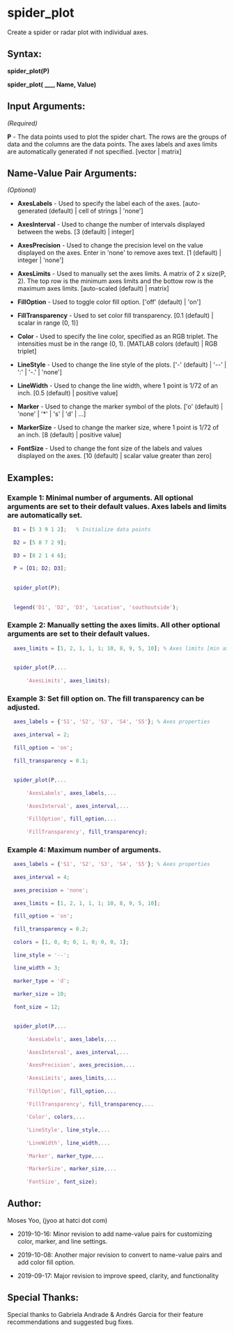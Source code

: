 # spider_plot
Create a spider or radar plot with individual axes.

## Syntax:
  **spider_plot(P)**
  

  **spider_plot( ___, Name, Value)**

## Input Arguments:
  *(Required)*
  
  **P**                - The data points used to plot the spider chart. The
                     rows are the groups of data and the columns are the
                     data points. The axes labels and axes limits are
                     automatically generated if not specified.
                     [vector | matrix]

## Name-Value Pair Arguments:
  *(Optional)*
  
  - **AxesLabels**       - Used to specify the label each of the axes.
                     [auto-generated (default) | cell of strings | 'none']

  - **AxesInterval**     - Used to change the number of intervals displayed
                     between the webs.
                     [3 (default) | integer]

  - **AxesPrecision**    - Used to change the precision level on the value
                     displayed on the axes. Enter in 'none' to remove
                     axes text.
                     [1 (default) | integer | 'none']

  - **AxesLimits**       - Used to manually set the axes limits. A matrix of
                     2 x size(P, 2). The top row is the minimum axes
                     limits and the bottow row is the maximum axes limits.
                     [auto-scaled (default) | matrix]

  - **FillOption**       - Used to toggle color fill option.
                     ['off' (default) | 'on']

  - **FillTransparency** - Used to set color fill transparency.
                     [0.1 (default) | scalar in range (0, 1)]
                     
  - **Color**            - Used to specify the line color, specified as an RGB
                     triplet. The intensities must be in the range (0, 1).
                     [MATLAB colors (default) | RGB triplet]

  - **LineStyle**        - Used to change the line style of the plots.
                     ['-' (default) | '--' | ':' | '-.' | 'none']

  - **LineWidth**        - Used to change the line width, where 1 point is 
                     1/72 of an inch.
                     [0.5 (default) | positive value]

  - **Marker**           - Used to change the marker symbol of the plots.
                     ['o' (default) | 'none' | '*' | 's' | 'd' | ...]

  - **MarkerSize**       - Used to change the marker size, where 1 point is
                     1/72 of an inch.
                     [8 (default) | positive value]
                     
  - **FontSize**         - Used to change the font size of the labels and
                     values displayed on the axes.
                     [10 (default) | scalar value greater than zero]

## Examples:
  ### Example 1: Minimal number of arguments. All optional arguments are set to their default values. Axes labels and limits are automatically set.
```matlab
  D1 = [5 3 9 1 2];   % Initialize data points
  
  D2 = [5 8 7 2 9];
  
  D3 = [8 2 1 4 6];
  
  P = [D1; D2; D3];
  
  
  spider_plot(P);
  
  
  legend('D1', 'D2', 'D3', 'Location', 'southoutside');
```

  ### Example 2: Manually setting the axes limits. All other optional arguments are set to their default values.
```matlab
  axes_limits = [1, 2, 1, 1, 1; 10, 8, 9, 5, 10]; % Axes limits [min axes limits; max axes limits]
  
  
  spider_plot(P,...
  
      'AxesLimits', axes_limits);
```

  ### Example 3: Set fill option on. The fill transparency can be adjusted.
```matlab
  axes_labels = {'S1', 'S2', 'S3', 'S4', 'S5'}; % Axes properties
  
  axes_interval = 2;
  
  fill_option = 'on';
  
  fill_transparency = 0.1;
  
  
  spider_plot(P,...
  
      'AxesLabels', axes_labels,...
      
      'AxesInterval', axes_interval,...
      
      'FillOption', fill_option,...
      
      'FillTransparency', fill_transparency);
```

  ### Example 4: Maximum number of arguments.
```matlab
  axes_labels = {'S1', 'S2', 'S3', 'S4', 'S5'}; % Axes properties
  
  axes_interval = 4;
  
  axes_precision = 'none';
  
  axes_limits = [1, 2, 1, 1, 1; 10, 8, 9, 5, 10];
  
  fill_option = 'on';
  
  fill_transparency = 0.2;
  
  colors = [1, 0, 0; 0, 1, 0; 0, 0, 1];
  
  line_style = '--';
  
  line_width = 3;
  
  marker_type = 'd';
  
  marker_size = 10;
  
  font_size = 12;
  
  
  spider_plot(P,...
  
      'AxesLabels', axes_labels,...
      
      'AxesInterval', axes_interval,...
      
      'AxesPrecision', axes_precision,...
      
      'AxesLimits', axes_limits,...
      
      'FillOption', fill_option,...
      
      'FillTransparency', fill_transparency,...
      
      'Color', colors,...
      
      'LineStyle', line_style,...
      
      'LineWidth', line_width,...
      
      'Marker', marker_type,...
      
      'MarkerSize', marker_size,...
      
      'FontSize', font_size);
```

## Author:
  Moses Yoo, (jyoo at hatci dot com)
  
  - 2019-10-16: Minor revision to add name-value pairs for customizing color, marker, and line settings.
  
  - 2019-10-08: Another major revision to convert to name-value pairs and add color fill option.
  
  - 2019-09-17: Major revision to improve speed, clarity, and functionality

## Special Thanks:
  Special thanks to Gabriela Andrade & Andrés Garcia for their feature recommendations and suggested bug fixes.
